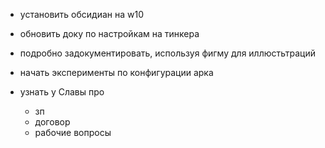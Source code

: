 - установить обсидиан на w10
- обновить доку по настройкам на тинкера
- подробно задокументировать, используя фигму для иллюстьтраций
- начать эксперименты по конфигурации арка

- узнать у Славы про 
	- зп 
	- договор 
	- рабочие вопросы